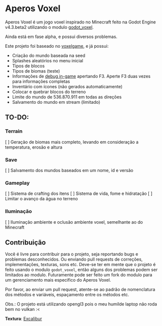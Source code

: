 # Aperos Voxel

Aperos Voxel é um jogo voxel inspirado no Minecraft 
feito na Godot Engine v4.3.beta2 utilizando o modulo [godot_voxel](https://github.com/Zylann/godot_voxel).

Ainda está em fase alpha, e possui diversos problemas.

Este projeto foi baseado no [voxelgame](https://github.com/Zylann/voxelgame),
e já possui:

- Criação do mundo baseada na seed
- Splashes aleatórios no menu inicial
- Tipos de blocos
- Tipos de biomas (teste)
- Informações de [debug in-game](https://github.com/godot-extended-libraries/godot-debug-menu) apertando F3. Aperte F3 duas vezes para informações completas
- Inventário com ícones (não gerados automaticamente)
- Colocar e quebrar blocos do terreno
- Limite do mundo de 536.870.911 em todas as direções
- Salvamento do mundo em stream (limitado)

## TO-DO:

### Terrain
[ ] Geração de biomas mais completo, levando em consideração a temperatura, erosão e altura

### Save
[ ] Salvamento dos mundos baseados em um nome, id e versão

### Gameplay
[ ] Sistema de crafting dos itens
[ ] Sistema de vida, fome e hidratação
[ ] Limitar o avanço da água no terreno

### Iluminação
[ ] Iluminação ambiente e oclusão ambiente voxel, semelhante ao do Minecraft

## Contribuição

Você é livre para contribuir para o projeto, seja reportando bugs e problemas desconhecidos.
Ou enviando pull requests de correções, implementações, texturas, sons etc. 
Deve-se ter em mente que o projeto é feito usando o modulo `godot_voxel`, então alguns dos problemas 
podem ser limitados ao modulo. Futuramente pode ser feito um fork do modulo
para um gerenciamento mais especifico do Aperos Voxel.

Por favor, ao enviar um pull request, atente-se ao padrão de nomenclatura dos métodos e variáveis, 
espaçamento entre os métodos etc.

Obs.: O projeto está utilizando opengl3 pois o meu humilde laptop não
roda bem no vulkan :<

**Textura**: [Excalibur](https://www.curseforge.com/minecraft/texture-packs/excalibur)